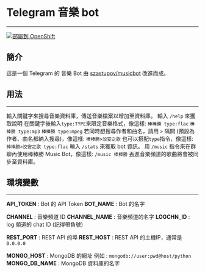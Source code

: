﻿# Telegram 音樂 bot
----------
[![部屬到 OpenShift](http://launch-shifter.rhcloud.com/launch/light/部屬到.svg)](https://openshift.redhat.com/app/console/application_type/custom?&cartridges[]=python-3.5&initial_git_url=https://github.com/rexx0520/Telegram-Music-Bot&name=Telegram%20Music%20Bot)

## 簡介

這是一個 Telegram 的 音樂 Bot
由 [szastupov/musicbot](//github.com/szastupov/musicbot) 改進而成。


## 用法
----------
輸入關鍵字來搜尋音樂資料庫，傳送音樂檔案以增加至資料庫。
輸入 `/help` 來獲取說明
在關鍵字後輸入`type:TYPE`來限定音樂格式，像這樣:
```棒棒勝 type:flac```
```棒棒勝 type:mp3```
```棒棒勝 type:mpeg```
若同時想搜尋作者和曲名，請用 `>` 隔開 (預設為作者、曲名都納入搜尋)，像這樣:
```棒棒勝>洨安之歌```
也可以搭配`type`指令，像這樣:
```棒棒勝>洨安之歌 type:flac```
輸入 `/stats` 來獲取 bot 資訊。
用 `/music` 指令來在群聊內使用棒棒勝 Music Bot，像這樣:
```/music 棒棒勝```
丟進音樂頻道的歌曲將會被同步至資料庫。


## 環境變數
----------
**API_TOKEN** : Bot 的 API Token
**BOT_NAME** : Bot 的名字

**CHANNEL** : 音樂頻道 ID
**CHANNEL_NAME** : 音樂頻道的名字
**LOGCHN_ID** : log 頻道的 chat ID (記得帶負號)

**REST_PORT** : REST API 的埠
**REST_HOST** : REST API 的主機IP，通常是 `0.0.0.0`

**MONGO_HOST** : MongoDB 的網址
例如 : `mongodb://user:pwd@host/python`
**MONGO_DB_NAME** : MongoDB 資料庫的名字
